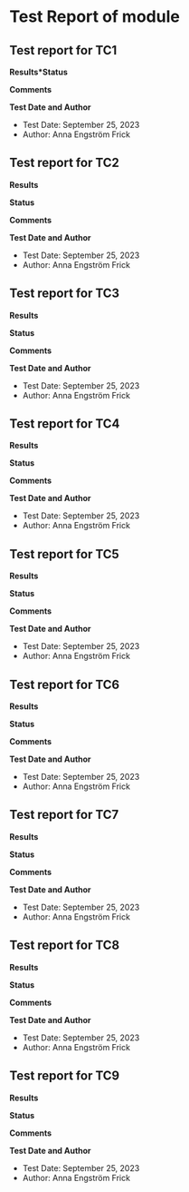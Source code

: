 # Test Report of module

## Test report for TC1

**Results*Status**

**Comments**

**Test Date and Author**

- Test Date: September 25, 2023
- Author: Anna Engström Frick

## Test report for TC2

**Results**

**Status**

**Comments**

**Test Date and Author**

- Test Date: September 25, 2023
- Author: Anna Engström Frick

## Test report for TC3

**Results**

**Status**

**Comments**

**Test Date and Author**

- Test Date: September 25, 2023
- Author: Anna Engström Frick

## Test report for TC4

**Results**

**Status**

**Comments**

**Test Date and Author**

- Test Date: September 25, 2023
- Author: Anna Engström Frick

## Test report for TC5

**Results**

**Status**

**Comments**

**Test Date and Author**

- Test Date: September 25, 2023
- Author: Anna Engström Frick

## Test report for TC6

**Results**

**Status**

**Comments**

**Test Date and Author**

- Test Date: September 25, 2023
- Author: Anna Engström Frick

## Test report for TC7

**Results**

**Status**

**Comments**

**Test Date and Author**

- Test Date: September 25, 2023
- Author: Anna Engström Frick

## Test report for TC8

**Results**

**Status**

**Comments**

**Test Date and Author**

- Test Date: September 25, 2023
- Author: Anna Engström Frick


## Test report for TC9

**Results**

**Status**

**Comments**

**Test Date and Author**

- Test Date: September 25, 2023
- Author: Anna Engström Frick